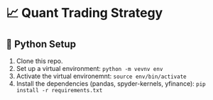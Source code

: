 # :chart_with_upwards_trend: Quant Trading Strategy

## :snake: Python Setup

1. Clone this repo.
2. Set up a virtual environment: `python -m vevnv env`
3. Activate the virtual environemnt: `source env/bin/activate`
4. Install the dependencies (pandas, spyder-kernels, yfinance): `pip install -r requirements.txt`

